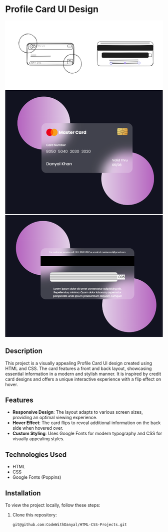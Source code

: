 # Profile Card UI Design

![Profile Card UI](<images/Screenshot%20(9).png>)
![Profile Card UI](<images/Screenshot%20(7).png>)
![Profile Card UI](<images/Screenshot%20(8).png>)

## Description

This project is a visually appealing Profile Card UI design created using HTML and CSS. The card features a front and back layout, showcasing essential information in a modern and stylish manner. It is inspired by credit card designs and offers a unique interactive experience with a flip effect on hover.

## Features

- **Responsive Design**: The layout adapts to various screen sizes, providing an optimal viewing experience.
- **Hover Effect**: The card flips to reveal additional information on the back side when hovered over.
- **Custom Styling**: Uses Google Fonts for modern typography and CSS for visually appealing styles.

## Technologies Used

- HTML
- CSS
- Google Fonts (Poppins)

## Installation

To view the project locally, follow these steps:

1. Clone this repository:
   ```bash
   git@github.com:CodeWithDanyal/HTML-CSS-Projects.git
   ```
